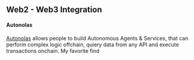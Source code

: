 ## Web2 - Web3 Integration

#### Autonolas
[Autonolas](https://www.autonolas.network/) allows people to build Autonomous Agents & Services, that can perform complex logic offchain, quiery data from any API and execute transactions onchain.  My favorite find 

